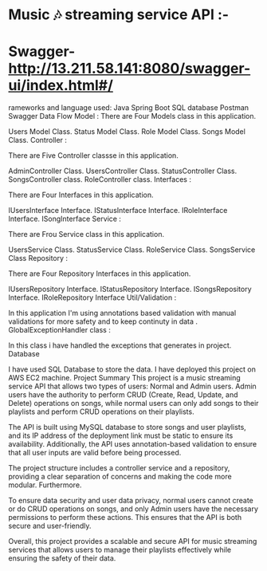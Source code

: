 # Music 🎶 streaming service API :-
# Swagger- http://13.211.58.141:8080/swagger-ui/index.html#/
 rameworks and language used:
Java
Spring Boot
SQL database
Postman
Swagger
Data Flow
Model : There are Four Models class in this application.

Users Model Class.
Status Model Class.
Role Model Class.
Songs Model Class.
Controller :

There are Five Controller classse in this application.

AdminController Class.
UsersController Class.
StatusController Class.
SongsController class.
RoleController class.
Interfaces :

There are Four Interfaces in this application.

IUsersInterface Interface.
IStatusInterface Interface.
IRoleInterface Interface.
ISongInterface
Service :

There are Frou Service class in this application.

UsersService Class.
StatusService Class.
RoleService Class.
SongsService Class
Repository :

There are Four Repository Interfaces in this application.

IUsersRepository Interface.
IStatusRepository Interface.
ISongsRepository Interface.
IRoleRepository Interface
Util/Validation :

In this application I'm using annotations based validation with manual validations for more safety and to keep continuty in data .
GlobalExceptionHandler class :

In this class i have handled the exceptions that generates in project.
Database

I have used SQL Database to store the data.
I have deployed this project on AWS EC2 machine.
Project Summary
This project is a music streaming service API that allows two types of users: Normal and Admin users. Admin users have the authority to perform CRUD (Create, Read, Update, and Delete) operations on songs, while normal users can only add songs to their playlists and perform CRUD operations on their playlists.

The API is built using MySQL database to store songs and user playlists, and its IP address of the deployment link must be static to ensure its availability. Additionally, the API uses annotation-based validation to ensure that all user inputs are valid before being processed.

The project structure includes a controller service and a repository, providing a clear separation of concerns and making the code more modular. Furthermore.

To ensure data security and user data privacy, normal users cannot create or do CRUD operations on songs, and only Admin users have the necessary permissions to perform these actions. This ensures that the API is both secure and user-friendly.

Overall, this project provides a scalable and secure API for music streaming services that allows users to manage their playlists effectively while ensuring the safety of their data.

